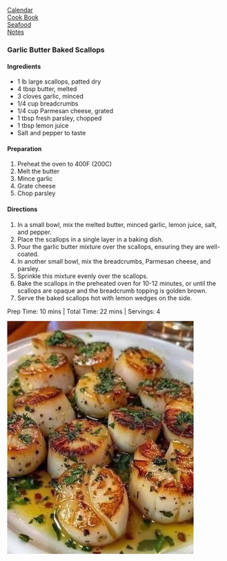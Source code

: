 [Calendar](https://github.com/vmsmith/EDT/blob/master/calendar.md)    
[Cook Book](https://github.com/vmsmith/CookBook/blob/master/README.md)    
[Seafood](https://github.com/vmsmith/CookBook/blob/master/fish_shellfish.md)    
[Notes](https://github.com/vmsmith/CookBook/blob/master/notes.md)    

### Garlic Butter Baked Scallops   

#### Ingredients    
* 1 lb large scallops, patted dry
* 4 tbsp butter, melted
* 3 cloves garlic, minced
* 1/4 cup breadcrumbs
* 1/4 cup Parmesan cheese, grated
* 1 tbsp fresh parsley, chopped
* 1 tbsp lemon juice
* Salt and pepper to taste

#### Preparation     
1. Preheat the oven to 400F (200C)
2. Melt the butter    
3. Mince garlic
4. Grate cheese
5. Chop parsley   

#### Directions   
1. In a small bowl, mix the melted butter, minced garlic, lemon juice, salt, and pepper.
2. Place the scallops in a single layer in a baking dish.
3. Pour the garlic butter mixture over the scallops, ensuring they are well-coated.
4. In another small bowl, mix the breadcrumbs, Parmesan cheese, and parsley.
5. Sprinkle this mixture evenly over the scallops.
6. Bake the scallops in the preheated oven for 10-12 minutes, or until the scallops are opaque and the breadcrumb topping is golden brown.
7. Serve the baked scallops hot with lemon wedges on the side.


Prep Time: 10 mins | Total Time: 22 mins | Servings: 4

![Garlic Butter Baked Scallops](https://github.com/vmsmith/CookBook/blob/master/graphics/scallops_garlic_butter_baked2.jpg)

